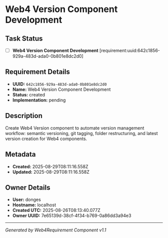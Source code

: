 # Web4 Version Component Development

## Task Status
- [ ] **Web4 Version Component Development** [requirement:uuid:642c1856-929a-483d-ada0-0b801e8dc2d0]

## Requirement Details

- **UUID:** `642c1856-929a-483d-ada0-0b801e8dc2d0`
- **Name:** Web4 Version Component Development
- **Status:** created
- **Implementation:** pending

## Description

Create Web4 Version component to automate version management workflow: semantic versioning, git tagging, folder restructuring, and latest version creation for Web4 components.

## Metadata

- **Created:** 2025-08-29T08:11:16.558Z
- **Updated:** 2025-08-29T08:11:16.558Z

## Owner Details

- **User:** donges
- **Hostname:** localhost
- **Created UTC:** 2025-08-26T08:13:40.077Z
- **Owner UUID:** 7e65139d-38cf-4f34-b769-0a86dd3a94e3

---

*Generated by Web4Requirement Component v1.1*